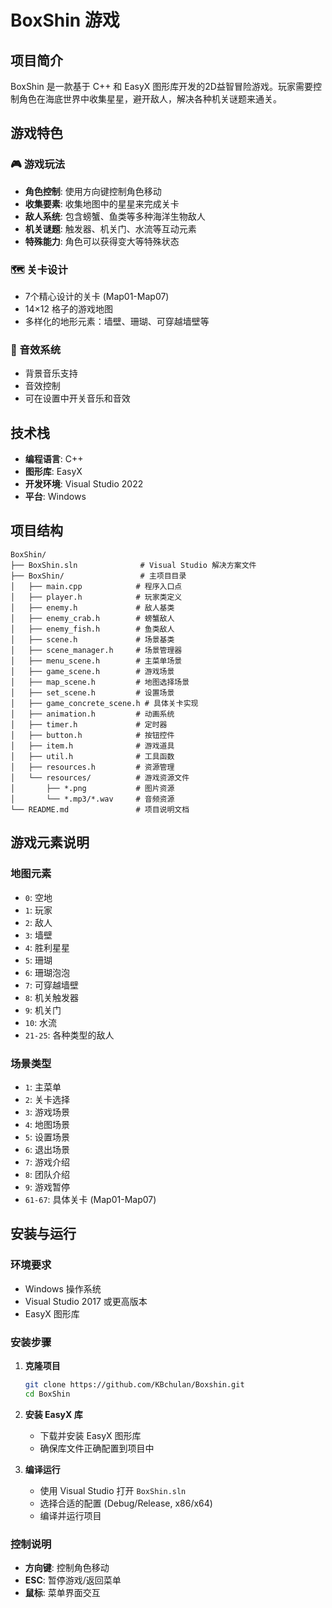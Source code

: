 # BoxShin 游戏

## 项目简介

BoxShin 是一款基于 C++ 和 EasyX 图形库开发的2D益智冒险游戏。玩家需要控制角色在海底世界中收集星星，避开敌人，解决各种机关谜题来通关。

## 游戏特色

### 🎮 游戏玩法

- **角色控制**: 使用方向键控制角色移动
- **收集要素**: 收集地图中的星星来完成关卡
- **敌人系统**: 包含螃蟹、鱼类等多种海洋生物敌人
- **机关谜题**: 触发器、机关门、水流等互动元素
- **特殊能力**: 角色可以获得变大等特殊状态

### 🗺️ 关卡设计

- 7个精心设计的关卡 (Map01-Map07)
- 14×12 格子的游戏地图
- 多样化的地形元素：墙壁、珊瑚、可穿越墙壁等

### 🎵 音效系统

- 背景音乐支持
- 音效控制
- 可在设置中开关音乐和音效

## 技术栈

- **编程语言**: C++
- **图形库**: EasyX
- **开发环境**: Visual Studio 2022
- **平台**: Windows

## 项目结构

```
BoxShin/
├── BoxShin.sln              # Visual Studio 解决方案文件
├── BoxShin/                 # 主项目目录
│   ├── main.cpp            # 程序入口点
│   ├── player.h            # 玩家类定义
│   ├── enemy.h             # 敌人基类
│   ├── enemy_crab.h        # 螃蟹敌人
│   ├── enemy_fish.h        # 鱼类敌人
│   ├── scene.h             # 场景基类
│   ├── scene_manager.h     # 场景管理器
│   ├── menu_scene.h        # 主菜单场景
│   ├── game_scene.h        # 游戏场景
│   ├── map_scene.h         # 地图选择场景
│   ├── set_scene.h         # 设置场景
│   ├── game_concrete_scene.h # 具体关卡实现
│   ├── animation.h         # 动画系统
│   ├── timer.h             # 定时器
│   ├── button.h            # 按钮控件
│   ├── item.h              # 游戏道具
│   ├── util.h              # 工具函数
│   ├── resources.h         # 资源管理
│   └── resources/          # 游戏资源文件
│       ├── *.png           # 图片资源
│       └── *.mp3/*.wav     # 音频资源
└── README.md               # 项目说明文档
```

## 游戏元素说明

### 地图元素

- `0`: 空地
- `1`: 玩家
- `2`: 敌人
- `3`: 墙壁
- `4`: 胜利星星
- `5`: 珊瑚
- `6`: 珊瑚泡泡
- `7`: 可穿越墙壁
- `8`: 机关触发器
- `9`: 机关门
- `10`: 水流
- `21-25`: 各种类型的敌人

### 场景类型

- `1`: 主菜单
- `2`: 关卡选择
- `3`: 游戏场景
- `4`: 地图场景
- `5`: 设置场景
- `6`: 退出场景
- `7`: 游戏介绍
- `8`: 团队介绍
- `9`: 游戏暂停
- `61-67`: 具体关卡 (Map01-Map07)

## 安装与运行

### 环境要求

- Windows 操作系统
- Visual Studio 2017 或更高版本
- EasyX 图形库

### 安装步骤

1. **克隆项目**

   ```bash
   git clone https://github.com/KBchulan/Boxshin.git
   cd BoxShin
   ```
2. **安装 EasyX 库**

   - 下载并安装 EasyX 图形库
   - 确保库文件正确配置到项目中
3. **编译运行**

   - 使用 Visual Studio 打开 `BoxShin.sln`
   - 选择合适的配置 (Debug/Release, x86/x64)
   - 编译并运行项目

### 控制说明

- **方向键**: 控制角色移动
- **ESC**: 暂停游戏/返回菜单
- **鼠标**: 菜单界面交互
